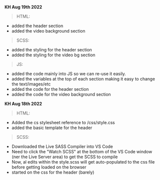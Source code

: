 
**KH Aug 19th 2022**

> HTML:
- added the header section
- added the video background section

> SCSS:
- added the styling for the header section
- added the styling for the video bg section

> JS:
- added the code mainly into JS so we can re-use it easily.
- added the variables at the top of each section making it easy to change the text/images/etc
- added the code for the header section 
- added the code for the video background section

**KH Aug 18th 2022**

> HTML:
- Added the cs stylesheet reference to /css/style.css
- added the basic template for the header

> SCSS:
- Downloaded the Live SASS Compiler into VS Code
- Need to click the "Watch SCSS" at the bottom of the VS Code window (ner the Live Server area) to get the SCSS to compile 
-  Now, al edits within the style.scss will get auto-populated to the css file before getting loaded on the browser 
- started on the css for the header (barely)

